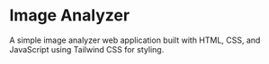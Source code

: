 # Image Analyzer

A simple image analyzer web application built with HTML, CSS, and JavaScript using Tailwind CSS for styling.